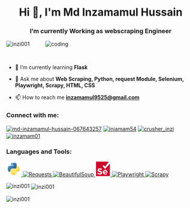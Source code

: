 <div align="center> <img src="https://raw.githubusercontent.com/inzi001/inzi001/main/Black Technology LinkedIn Banner.png"></div>
<h1 align="center">Hi 👋, I'm Md Inzamamul Hussain</h1>
<h3 align="center">I’m currently Working as webscraping Engineer</h3>
<img align="right" alt="coding" width="400" src="https://camo.githubusercontent.com/cae12fddd9d6982901d82580bdf321d81fb299141098ca1c2d4891870827bf17/68747470733a2f2f6d69726f2e6d656469756d2e636f6d2f6d61782f313336302f302a37513379765349765f7430696f4a2d5a2e676966">
<p align="left"> <img src="https://komarev.com/ghpvc/?username=inzi001&label=Profile%20views&color=0e75b6&style=flat" alt="inzi001" /> </p>

<p align="left"> <a href="https://twitter.com/" target="blank"><img src="https://img.shields.io/twitter/follow/?logo=twitter&style=for-the-badge" alt="" /></a> </p>

- 🌱 I’m currently learning **Flask**

- 💬 Ask me about **Web Scraping,  Python,  request Module,  Selenium,  Playwright, Scrapy, HTML,  CSS**

- 📫 How to reach me **inzamamul9525@gmail.com**

<h3 align="left">Connect with me:</h3>
<p align="left">
<a href="https://linkedin.com/in/md-inzamamul-hussain-067643257" target="blank"><img align="center" src="https://raw.githubusercontent.com/rahuldkjain/github-profile-readme-generator/master/src/images/icons/Social/linked-in-alt.svg" alt="md-inzamamul-hussain-067643257" height="30" width="40" /></a>
<a href="https://fb.com/injamam54" target="blank"><img align="center" src="https://raw.githubusercontent.com/rahuldkjain/github-profile-readme-generator/master/src/images/icons/Social/facebook.svg" alt="injamam54" height="30" width="40" /></a>
<a href="https://instagram.com/crusher_inzi" target="blank"><img align="center" src="https://raw.githubusercontent.com/rahuldkjain/github-profile-readme-generator/master/src/images/icons/Social/instagram.svg" alt="crusher_inzi" height="30" width="40" /></a>
<a href="https://www.leetcode.com/inzamam01" target="blank"><img align="center" src="https://raw.githubusercontent.com/rahuldkjain/github-profile-readme-generator/master/src/images/icons/Social/leet-code.svg" alt="inzamam01" height="30" width="40" /></a>
</p>

<h3 align="left">Languages and Tools:</h3>
<p align="left"> 
  <a href="https://www.python.org" target="_blank" rel="noreferrer"> 
    <img src="https://raw.githubusercontent.com/devicons/devicon/master/icons/python/python-original.svg" alt="Python" width="40" height="40"/> 
  </a> 
  <a href="https://docs.python-requests.org/en/latest/" target="_blank" rel="noreferrer"> 
    <img src="https://raw.githubusercontent.com/simple-icons/simple-icons/develop/icons/requests.svg" alt="Requests" width="40" height="40"/> 
  </a>
  <a href="https://www.crummy.com/software/BeautifulSoup/" target="_blank" rel="noreferrer"> 
  <img src="YOUR_IMAGE_URL" alt="BeautifulSoup" width="40" height="40"/> 
</a>
  <a href="https://www.selenium.dev/" target="_blank" rel="noreferrer"> 
    <img src="https://raw.githubusercontent.com/devicons/devicon/master/icons/selenium/selenium-original.svg" alt="Selenium" width="40" height="40"/> 
  </a> 
  <a href="https://playwright.dev/" target="_blank" rel="noreferrer"> 
    <img src="https://playwright.dev/img/playwright-logo.svg" alt="Playwright" width="40" height="40"/> 
  </a>  
  <a href="https://scrapy.org/" target="_blank" rel="noreferrer"> 
    <img src="https://scrapy.org/img/scrapylogo.png" alt="Scrapy" width="40" height="40"/> 
  </a>
</p>


<p><img align="left" src="https://github-readme-stats.vercel.app/api/top-langs?username=inzi001&show_icons=true&locale=en&layout=compact" alt="inzi001" /></p>

<p>&nbsp;<img align="center" src="https://github-readme-stats.vercel.app/api?username=inzi001&show_icons=true&locale=en" alt="inzi001" /></p>

<p><img align="center" src="https://github-readme-streak-stats.herokuapp.com/?user=inzi001&" alt="inzi001" /></p>
